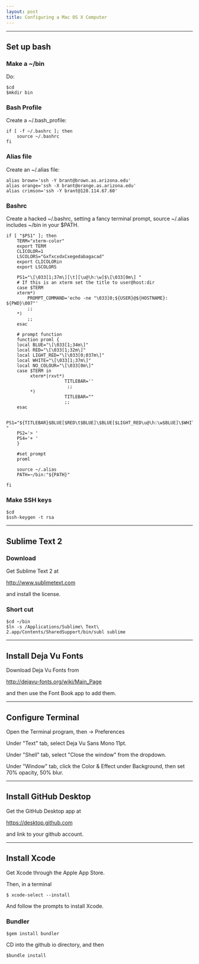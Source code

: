 ```yaml
---
layout: post
title: Configuring a Mac OS X Computer
---
```


---

Set up bash
------------

### Make a ~/bin ###

Do:

```
$cd
$mkdir bin
```

### Bash Profile ###

Create a ~/.bash_profile:

```
if [ -f ~/.bashrc ]; then
	source ~/.bashrc
fi
```

### Alias file ###

Create an ~/.alias file:

```
alias brown='ssh -Y brant@brown.as.arizona.edu'
alias orange='ssh -X brant@orange.as.arizona.edu'
alias crimson='ssh -Y brant@128.114.67.60'
```

### Bashrc ###

Create a hacked ~/.bashrc, setting a fancy terminal prompt, source ~/.alias includes ~/bin in your $PATH.

```
if [ "$PS1" ]; then
	TERM="xterm-color"
	export TERM
	CLICOLOR=1
	LSCOLORS="GxfxcxdxCxegedabagacad"
	export CLICOLORin
	export LSCOLORS

	PS1="\[\033[1;37m\][\t][\u@\h:\w]$\[\033[0m\] "
    # If this is an xterm set the title to user@host:dir
    case $TERM 
    xterm*)
        PROMPT_COMMAND='echo -ne "\033]0;${USER}@${HOSTNAME}: ${PWD}\007"'
        ;;
    *)
        ;;
    esac

    # prompt function
    function proml {
    local BLUE="\[\033[1;34m\]"
    local RED="\[\033[1;32m\]"
    local LIGHT_RED="\[\033[0;037m\]"
    local WHITE="\[\033[1;37m\]"
    local NO_COLOUR="\[\033[0m\]"
    case $TERM in
         xterm*|rxvt*)
                      TITLEBAR=''
                       ;;
         *)
                      TITLEBAR=""
                      ;;
    esac

    PS1="${TITLEBAR}$BLUE[$RED\t$BLUE]\$BLUE[$LIGHT_RED\u@\h:\w$BLUE]\$WHITE\$$NO_COLOUR "
    PS2='> '
    PS4='+ '
    }
    
    #set prompt 
    proml

    source ~/.alias
    PATH=~/bin:"${PATH}"

fi
```

### Make SSH keys ###

```
$cd
$ssh-keygen -t rsa
```

***

Sublime Text 2
--------------

### Download ###
Get Sublime Text 2 at

<http://www.sublimetext.com>

and install the license.

### Short cut ###

```
$cd ~/bin
$ln -s /Applications/Sublime\ Text\ 2.app/Contents/SharedSupport/bin/subl sublime
```

***

Install Deja Vu Fonts
---------------------

Download Deja Vu Fonts from

<http://dejavu-fonts.org/wiki/Main_Page>

and then use the Font Book app to add them.

***

Configure Terminal
------------------

Open the Terminal program, then -> Preferences

Under "Text" tab, select Deja Vu Sans Mono 11pt.

Under "Shell" tab, select "Close the window" from the dropdown.

Under "Window" tab, click the Color & Effect under Background, then set 70% opacity, 50% blur.

***

Install GitHub Desktop
----------------------

Get the GitHub Desktop app at

<https://desktop.github.com>

and link to your github account.

***

Install Xcode
--------------

Get Xcode through the Apple App Store.

Then, in a terminal

```
$ xcode-select --install
```
And follow the prompts to install Xcode.

### Bundler ###

```
$gem install bundler
```

CD into the github io directory, and then

```
$bundle install
```